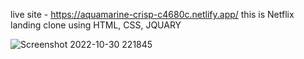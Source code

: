 live site - https://aquamarine-crisp-c4680c.netlify.app/
this is Netflix landing clone using HTML, CSS, JQUARY 

![Screenshot 2022-10-30 221845](https://user-images.githubusercontent.com/112718846/198891190-9ddc77dd-257d-4638-bafc-e660ffeb09b8.png)

